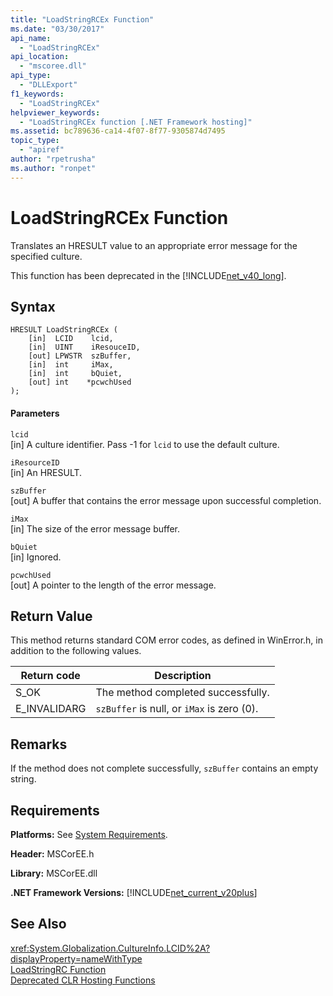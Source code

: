```yaml
---
title: "LoadStringRCEx Function"
ms.date: "03/30/2017"
api_name: 
  - "LoadStringRCEx"
api_location: 
  - "mscoree.dll"
api_type: 
  - "DLLExport"
f1_keywords: 
  - "LoadStringRCEx"
helpviewer_keywords: 
  - "LoadStringRCEx function [.NET Framework hosting]"
ms.assetid: bc789636-ca14-4f07-8f77-9305874d7495
topic_type: 
  - "apiref"
author: "rpetrusha"
ms.author: "ronpet"
---
```

# LoadStringRCEx Function
Translates an HRESULT value to an appropriate error message for the specified culture.  

 This function has been deprecated in the [!INCLUDE[net_v40_long](../../../../includes/net-v40-long-md.md)].  

## Syntax  

```  
HRESULT LoadStringRCEx (  
    [in]  LCID    lcid,   
    [in]  UINT    iResouceID,   
    [out] LPWSTR  szBuffer,   
    [in]  int     iMax,   
    [in]  int     bQuiet,   
    [out] int    *pcwchUsed  
);  
```  

#### Parameters  
 `lcid`  
 [in] A culture identifier. Pass -1 for `lcid` to use the default culture.  

 `iResourceID`  
 [in] An HRESULT.  

 `szBuffer`  
 [out] A buffer that contains the error message upon successful completion.  

 `iMax`  
 [in] The size of the error message buffer.  

 `bQuiet`  
 [in] Ignored.  

 `pcwchUsed`  
 [out] A pointer to the length of the error message.  

## Return Value  
 This method returns standard COM error codes, as defined in WinError.h, in addition to the following values.  


|Return code|Description|  
|-----------------|-----------------|  
|S_OK|The method completed successfully.|  
|E_INVALIDARG|`szBuffer` is null, or `iMax` is zero (0).|  

## Remarks  
 If the method does not complete successfully, `szBuffer` contains an empty string.  

## Requirements  
 **Platforms:** See [System Requirements](../../../../docs/framework/get-started/system-requirements.md).  

 **Header:** MSCorEE.h  

 **Library:** MSCorEE.dll  

 **.NET Framework Versions:** [!INCLUDE[net_current_v20plus](../../../../includes/net-current-v20plus-md.md)]  

## See Also  
 <xref:System.Globalization.CultureInfo.LCID%2A?displayProperty=nameWithType>  
 [LoadStringRC Function](../../../../docs/framework/unmanaged-api/hosting/loadstringrc-function.md)  
 [Deprecated CLR Hosting Functions](../../../../docs/framework/unmanaged-api/hosting/deprecated-clr-hosting-functions.md)
